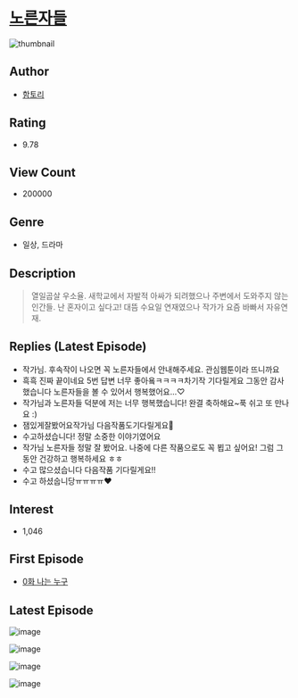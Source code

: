 # [노른자들](https://comic.naver.com/bestChallenge/list?titleId=788214)
![thumbnail](https://image-comic.pstatic.net/user_contents_data/challenge_comic/2022/07/07/352662/thumbnail_434x330e8f1efff_d54e_4f34_97ef_36aec428f6dc_00004339.JPEG)

## Author
- [함토리](https://comic.naver.com/artistTitle?id=352662)

## Rating
- 9.78

## View Count
- 200000

## Genre
- 일상, 드라마

## Description
> 열일곱살 우소율. 새학교에서 자발적 아싸가 되려했으나 주변에서 도와주지 않는 인간들. 난 혼자이고 싶다고! 대뜸 수요일 연재였으나 작가가 요즘 바빠서 자유연재.

## Replies (Latest Episode)
- 작가님. 후속작이 나오면 꼭 노른자들에서 안내해주세요. 관심웹툰이라 뜨니까요
- 흑흑 진짜 끝이네요 5번 답변 너무 좋아욬ㅋㅋㅋㅋ차기작 기다릴게요 그동안 감사했습니다 노른자들을 볼 수 있어서 행복했어요...♡
- 작가님과 노른자들 덕분에 저는 너무 행복했습니다! 완결 축하해요~푹 쉬고 또 만나요 :)
- 잼있게잘봤어요작가님 다음작품도기다릴게요🥰
- 수고하셨습니다! 정말 소중한 이야기였어요
- 작가님 노른자들 정말 잘 봤어요. 나중에 다른 작품으로도 꼭 뵙고 싶어요! 그럼 그동안 건강하고 행복하세요 ㅎㅎ
- 수고 많으셨습니다 다음작품 기다릴게요!!
- 수고 하셨숩니당ㅠㅠㅠㅠ❤

## Interest
- 1,046

## First Episode
- [0화 나는 누구](https://comic.naver.com/bestChallenge/detail?titleId=788214&no=1)

## Latest Episode
![image](https://image-comic.pstatic.net/user_contents_data/challenge_comic/2023/03/08/352662/upload_3487254188053128806.jpeg)

![image](https://image-comic.pstatic.net/user_contents_data/challenge_comic/2023/03/08/352662/upload_7363447209175102777.jpeg)

![image](https://image-comic.pstatic.net/user_contents_data/challenge_comic/2023/03/08/352662/upload_4123152323639850593.jpeg)

![image](https://image-comic.pstatic.net/user_contents_data/challenge_comic/2023/03/08/352662/upload_7148729261182116195.jpeg)
